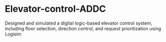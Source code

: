 # Elevator-control-ADDC
Designed and simulated a digital logic-based elevator control system, including floor selection, direction control, and request prioritization using Logisim
